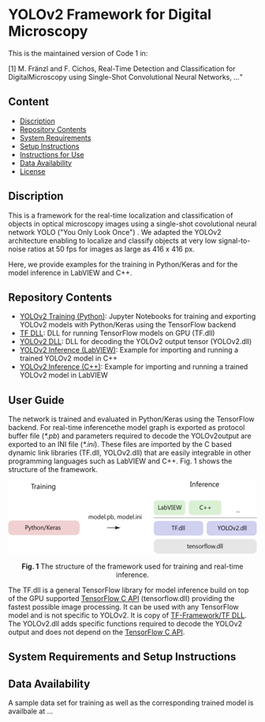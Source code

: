 # YOLOv2 Framework for Digital Microscopy

This is the maintained version of Code 1 in:

[1] M. Fränzl and F. Cichos, Real-Time Detection and Classification for DigitalMicroscopy using Single-Shot Convolutional Neural Networks, *...*" 

## Content

- [Discription](#discription)
- [Repository Contents](#repository-contents)
- [System Requirements](#system-requirements)
- [Setup Instructions](#installation-guide)
- [Instructions for Use](#instructions-for-use)
- [Data Availability](#data-availability)
- [License](./LICENSE)


## Discription 

This is a framework for the real-time localization and classification of objects in optical microscopy images using a single-shot covolutional neural network YOLO ("You Only Look Once") . We adapted the YOLOv2 architecture enabling to localize and classify objects at very low signal-to-noise ratios at 50 fps for images as large as 416 x 416 px.

Here, we provide examples for the training in Python/Keras and for the model inference in LabVIEW and C++.

## Repository Contents

- [YOLOv2 Training (Python)](./YOLOv2%20Training%20(Python)): Jupyter Notebooks for training and exporting YOLOv2 models with Python/Keras using the TensorFlow backend
- [TF DLL](./TF%20DLL): DLL for running TensorFlow models on GPU (TF.dll)
- [YOLOv2 DLL](./YOLOv2%20DLL): DLL for decoding the YOLOv2 output tensor (YOLOv2.dll)
- [YOLOv2 Inference (LabVIEW)](./YOLOv2%20Inference%20(LabVIEW)): Example for importing and running a trained YOLOv2 model in C++ 
- [YOLOv2 Inference (C++)](./YOLOv2%20Inference%20(C%2B%2B)): Example for importing and running a trained YOLOv2 model in LabVIEW

## User Guide

The network is trained and evaluated in Python/Keras using the TensorFlow backend. For real-time inferencethe model graph is exported as protocol buffer file (*\*.pb*) and parameters required to decode the YOLOv2output are exported to an INI file (*\*.ini*). These files are imported by the C based dynamic link libraries (TF.dll, YOLOv2.dll) that are easily integrable in other programming languages such as LabVIEW and C++. Fig. 1 shows the structure of the framework.

<p align="center"><img src="Resources/Software-Design.png" width=550></p>
<p style="text-align: center;"><b>Fig. 1</b> The structure of the framework used for training and real-time inference.</p>

The TF.dll is a general TensorFlow library for model inference build on top of the GPU supported [TensorFlow C API](https://www.tensorflow.org/install/lang_c) (tensorflow.dll) providing the fastest possible image processing. It can be used with any TensorFlow model and is not specific to YOLOv2. It is copy of [TF-Framework/TF DLL](https://github.com/Molecular-Nanophotonics/TF-Framework). The YOLOv2.dll adds specific functions required to decode the YOLOv2 output and does not depend on the [TensorFlow C API](https://www.tensorflow.org/install/lang_c).

## System Requirements and Setup Instructions


## Data Availability

A sample data set for training as well as the corresponding trained model is availbale at ...




